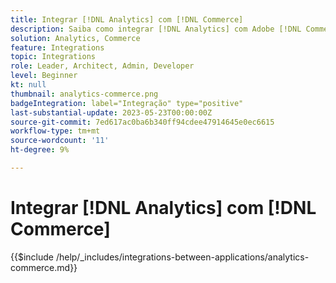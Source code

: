 ```yaml
---
title: Integrar [!DNL Analytics] com [!DNL Commerce]
description: Saiba como integrar [!DNL Analytics] com Adobe [!DNL Commerce] .
solution: Analytics, Commerce
feature: Integrations
topic: Integrations
role: Leader, Architect, Admin, Developer
level: Beginner
kt: null
thumbnail: analytics-commerce.png
badgeIntegration: label="Integração" type="positive"
last-substantial-update: 2023-05-23T00:00:00Z
source-git-commit: 7ed617ac0ba6b340ff94cdee47914645e0ec6615
workflow-type: tm+mt
source-wordcount: '11'
ht-degree: 9%

---
```



# Integrar [!DNL Analytics] com [!DNL Commerce]

{{$include /help/_includes/integrations-between-applications/analytics-commerce.md}}

